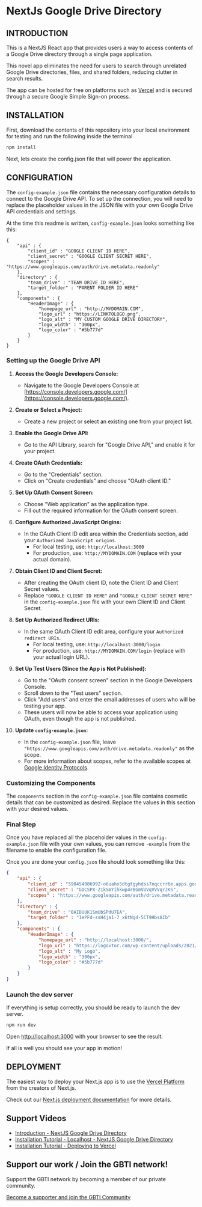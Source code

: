 # NextJs Google Drive Directory

## INTRODUCTION

This is a NextJS React app that provides users a way to access contents of a Google Drive directory through a single page application.

This novel app eliminates the need for users to search through unrelated Google Drive directories, files, and shared folders, reducing clutter in search results.

The app can be hosted for free on platforms such as [Vercel](https://vercel.com/new) and is secured through a secure Google Simple Sign-on process.

## INSTALLATION

First, download the contents of this repository into your local environment for testing and run the following inside the terminal

```bash
npm install
```

Next, lets create the config.json file that will power the application.

## CONFIGURATION

The `config-example.json` file contains the necessary configuration details to connect to the Google Drive API. To set up the connection, you will need to replace the placeholder values in the JSON file with your own Google Drive API credentials and settings.

At the time this readme is written, `config-example.json` looks something like this:

```
{
    "api" : {
        "client_id" : "GOOGLE CLIENT ID HERE",
        "client_secret" : "GOOGLE CLIENT SECRET HERE",
        "scopes" : "https://www.googleapis.com/auth/drive.metadata.readonly"
    },
    "directory" : {    
        "team_drive" : "TEAM DRIVE ID HERE",
        "target_folder" : "PARENT FOLDER ID HERE"
    },
    "components" : {
        "HeaderImage" : {
            "homepage_url" : "http://MYDOMAIN.COM",
            "logo_url" : "https://LINKTOLOGO.png",
            "logo_alt" : "MY CUSTOM GOOGLE DRIVE DIRECTORY",
            "logo_width" : "300px",
            "logo_color" : "#5b777d"
        }
    }
}
```

### Setting up the Google Drive API

1. **Access the Google Developers Console:**
    - Navigate to the Google Developers Console at [https://console.developers.google.com/](https://console.developers.google.com/).

2. **Create or Select a Project:**
    - Create a new project or select an existing one from your project list.

3. **Enable the Google Drive API:**
    - Go to the API Library, search for "Google Drive API," and enable it for your project.

4. **Create OAuth Credentials:**
    - Go to the "Credentials" section.
    - Click on "Create credentials" and choose "OAuth client ID."

5. **Set Up OAuth Consent Screen:**
    - Choose "Web application" as the application type.
    - Fill out the required information for the OAuth consent screen.

6. **Configure Authorized JavaScript Origins:**
    - In the OAuth Client ID edit area within the Credentials section, add your `Authorized JavaScript origins`.
        - For local testing, use: `http://localhost:3000`
        - For production, use: `http://MYDOMAIN.COM` (replace with your actual domain).

7. **Obtain Client ID and Client Secret:**
    - After creating the OAuth client ID, note the Client ID and Client Secret values.
    - Replace `"GOOGLE CLIENT ID HERE"` and `"GOOGLE CLIENT SECRET HERE"` in the `config-example.json` file with your own Client ID and Client Secret.

8. **Set Up Authorized Redirect URIs:**
    - In the same OAuth Client ID edit area, configure your `Authorized redirect URIs`.
        - For local testing, use: `http://localhost:3000/login`
        - For production, use: `http://MYDOMAIN.COM/login` (replace with your actual login URL).

9. **Set Up Test Users (Since the App is Not Published):**
    - Go to the "OAuth consent screen" section in the Google Developers Console.
    - Scroll down to the "Test users" section.
    - Click "Add users" and enter the email addresses of users who will be testing your app.
    - These users will now be able to access your application using OAuth, even though the app is not published.

10. **Update `config-example.json`:**
    - In the `config-example.json` file, leave `"https://www.googleapis.com/auth/drive.metadata.readonly"` as the scope.
    - For more information about scopes, refer to the available scopes at [Google Identity Protocols](https://developers.google.com/identity/protocols/googlescopes).

### Customizing the Components
The `components` section in the `config-example.json` file contains cosmetic details that can be customized as desired. Replace the values in this section with your desired values.

### Final Step
Once you have replaced all the placeholder values in the `config-example.json` file with your own values, you can remove `-example` from the filename to enable the configuration file.

Once you are done your `config.json` file should look something like this:

```config.json
{
    "api" : {
        "client_id" : "590454986992-o6uaho5dtgtgyhdss7nqccrr6e.apps.googleusercontent.com",
        "client_secret" : "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",
        "scopes" : "https://www.googleapis.com/auth/drive.metadata.readonly"
    },
    "directory" : {    
        "team_drive" : "0AIDUUK1SmUbSPdU7EA",
        "target_folder" : "1ePFd-ssH4ja1-7_x6tNgd-5CT9HbsAIb"
    },
    "components" : {
        "HeaderImage" : {
            "homepage_url" : "http://localhost:3000/",
            "logo_url" : "https://logovtor.com/wp-content/uploads/2021/06/some-logo-vector.png",
            "logo_alt" : "My Logo",
            "logo_width" : "300px",
            "logo_color" : "#5b777d"
        }
    }
}
```

### Launch the dev server

If everything is setup correctly, you should be ready to launch the dev server.

```bash
npm run dev
```

Open [http://localhost:3000](http://localhost:3000) with your browser to see the result.

If all is well you should see your app in motion!

## DEPLOYMENT

The easiest way to deploy your Next.js app is to use the [Vercel Platform](https://vercel.com/new?utm_medium=default-template&filter=next.js&utm_source=create-next-app&utm_campaign=create-next-app-readme) from the creators of Next.js.

Check out our [Next.js deployment documentation](https://nextjs.org/docs/deployment) for more details.

## Support Videos

* [Introduction - NextJS Google Drive Directory](https://www.youtube.com/watch?v=t_pQ1xy7cTo)
* [Installation Tutorial - Localhost - NextJS Google Drive Directory](https://www.youtube.com/watch?v=Fsatd2HkBxk)
* [Installation Tutorial - Deploying to Vercel](https://www.youtube.com/watch?v=fy0WG4J9jPA)


## Support our work / Join the GBTI network!

Support the GBTI network by becoming a member of our private community.

[Become a supporter and join the GBTI Community](https://gbti.io)


